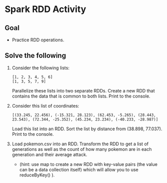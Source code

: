 # Spark RDD Activity

## Goal

- Practice RDD operations.

## Solve the following

1) Consider the following lists:

    ```
    [1, 2, 3, 4, 5, 6]
    [1, 3, 5, 7, 9]
    ```

    Parallelize these lists into two separate RDDs. Create a new RDD that contains the data that is common to both lists. Print to the console.

2) Consider this list of coordinates:

    ```
    [(33.245, 22.456), (-15.321, 28.123), (62.453, -5.265), (28.443, 23.543), (72.344, -25.352), (45.234, 23.234), (-40.233, -28.987)]
    ```

    Load this list into an RDD. Sort the list by distance from (38.898, 77.037). Print to the console.

3) Load pokemon.csv into an RDD. Transform the RDD to get a list of generations as well as the count of how many pokemon are in each generation and their average attack.

    - (hint: use map to create a new RDD with key-value pairs (the value can be a data collection itself) which will allow you to use reduceByKey() ).
